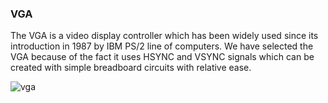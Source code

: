 ### VGA
The VGA is a video display controller which has been widely used since its introduction in 1987 by IBM PS/2 line of computers. We have selected the VGA because of the fact it uses HSYNC and VSYNC signals which can be created with simple breadboard circuits with relative ease.


![vga ](https://github.com/IEEE-NITK/Video_card_logic_gates/assets/111945991/9fd8cdc2-fbe4-4e83-9216-7109629b254c)


